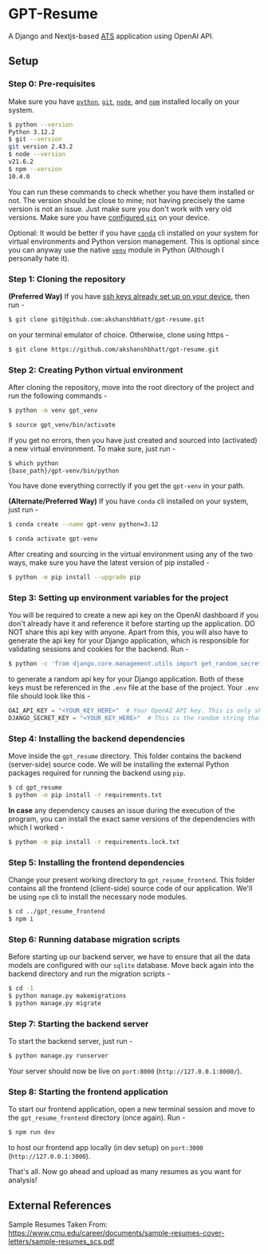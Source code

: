 # GPT-Resume
A Django and Nextjs-based [ATS](https://en.wikipedia.org/wiki/Applicant_tracking_system) application using OpenAI API.

## Setup
### Step 0: Pre-requisites
Make sure you have [`python`](https://www.python.org/downloads/), [`git`](https://www.git-scm.org/), [`node`](https://nodejs.org/en/download), and [`npm`](https://github.com/npm/cli?tab=readme-ov-file#installation) installed locally on your system.
```bash
$ python --version
Python 3.12.2
$ git --version
git version 2.43.2
$ node --version
v21.6.2
$ npm --version
10.4.0
```
You can run these commands to check whether you have them installed or not. The version should be close to mine; not having precisely the same version is not an issue. Just make sure you don't work with very old versions. Make sure you have [configured `git`](https://www.atlassian.com/git/tutorials/setting-up-a-repository/git-config) on your device.

Optional: It would be better if you have [`conda`](https://docs.conda.io/projects/conda/en/latest/user-guide/install/index.html#installing-conda) cli installed on your system for virtual environments and Python version management. This is optional since you can anyway use the native [`venv`](https://docs.python.org/3/library/venv.html) module in Python (Although I personally hate it).

### Step 1: Cloning the repository
**(Preferred Way)** If you have [ssh keys already set up on your device](https://docs.github.com/en/authentication/connecting-to-github-with-ssh), then run -
```bash
$ git clone git@github.com:akshanshbhatt/gpt-resume.git
```
on your terminal emulator of choice. Otherwise, clone using https -
```bash
$ git clone https://github.com/akshanshbhatt/gpt-resume.git
```

### Step 2: Creating Python virtual environment
After cloning the repository, move into the root directory of the project and run the following commands -
```bash
$ python -m venv gpt_venv
```
```bash
$ source gpt_venv/bin/activate
```
If you get no errors, then you have just created and sourced into (activated) a new virtual environment. To make sure, just run -
```bash
$ which python
{base_path}/gpt-venv/bin/python
```
You have done everything correctly if you get the `gpt-venv` in your path.

**(Alternate/Preferred Way)** If you have `conda` cli installed on your system, just run -
```bash
$ conda create --name gpt-venv python=3.12
```
```bash
$ conda activate gpt-venv
```

After creating and sourcing in the virtual environment using any of the two ways, make sure you have the latest version of pip installed -
```bash
$ python -m pip install --upgrade pip
```

### Step 3: Setting up environment variables for the project
You will be required to create a new api key on the OpenAI dashboard if you don't already have it and reference it before starting up the application. DO NOT share this api key with anyone.
Apart from this, you will also have to generate the api key for your Django application, which is responsible for validating sessions and cookies for the backend. Run -
```bash
$ python -c 'from django.core.management.utils import get_random_secret_key; print(f"django-insecure-{get_random_secret_key()}")'
```
to generate a random api key for your Django application. Both of these keys must be referenced in the `.env` file at the base of the project. Your `.env` file should look like this -
```py
OAI_API_KEY = "<YOUR_KEY_HERE>"  # Your OpenAI API key. This is only shown once on the dashboard, so make sure you save it. Otherwise, you'll have to generate another one.
DJANGO_SECRET_KEY = "<YOUR_KEY_HERE>"  # This is the random string that you just generated in running the command above.
```

### Step 4: Installing the backend dependencies
Move inside the `gpt_resume` directory. This folder contains the backend (server-side) source code. We will be installing the external Python packages required for running the backend using `pip`.
```bash
$ cd gpt_resume
$ python -m pip install -r requirements.txt
```
**In case** any dependency causes an issue during the execution of the program, you can install the exact same versions of the dependencies with which I worked -
```bash
$ python -m pip install -r requirements.lock.txt
```

### Step 5: Installing the frontend dependencies
Change your present working directory to `gpt_resume_frontend`. This folder contains all the frontend (client-side) source code of our application. We'll be using `npm` cli to install the necessary node modules.
```bash
$ cd ../gpt_resume_frontend
$ npm i
```

### Step 6: Running database migration scripts
Before starting up our backend server, we have to ensure that all the data models are configured with our `sqlite` database. Move back again into the backend directory and run the migration scripts -
```bash
$ cd -1
$ python manage.py makemigrations
$ python manage.py migrate
```

### Step 7: Starting the backend server
To start the backend server, just run -
```bash
$ python manage.py runserver
```

Your server should now be live on `port:8000` (`http://127.0.0.1:8000/`).

### Step 8: Starting the frontend application
To start our frontend application, open a new terminal session and move to the `gpt_resume_frontend` directory (once again). Run -
```bash
$ npm run dev
```
to host our frontend app locally (in dev setup) on `port:3000` (`http://127.0.0.1:3000`).

That's all. Now go ahead and upload as many resumes as you want for analysis!

## External References

Sample Resumes Taken From: https://www.cmu.edu/career/documents/sample-resumes-cover-letters/sample-resumes_scs.pdf
